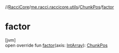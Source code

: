 //[RacciCore](../../../index.md)/[me.racci.raccicore.utils](../index.md)/[ChunkPos](index.md)/[factor](factor.md)

# factor

[jvm]\
open override fun [factor](factor.md)(axis: [IntArray](https://kotlinlang.org/api/latest/jvm/stdlib/kotlin/-int-array/index.html)): [ChunkPos](index.md)

